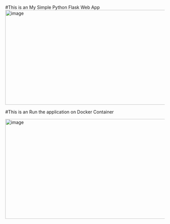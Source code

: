 #This is an My Simple Python Flask Web App
<img width="700" height="300" alt="image" src="https://github.com/user-attachments/assets/5665864c-d3bc-4948-bb2a-356467162e2b" />

#This is an  Run the application  on Docker Container


<img width="711" height="316" alt="image" src="https://github.com/user-attachments/assets/bcc20664-fd7c-4955-bfba-856f81a6d544" />

